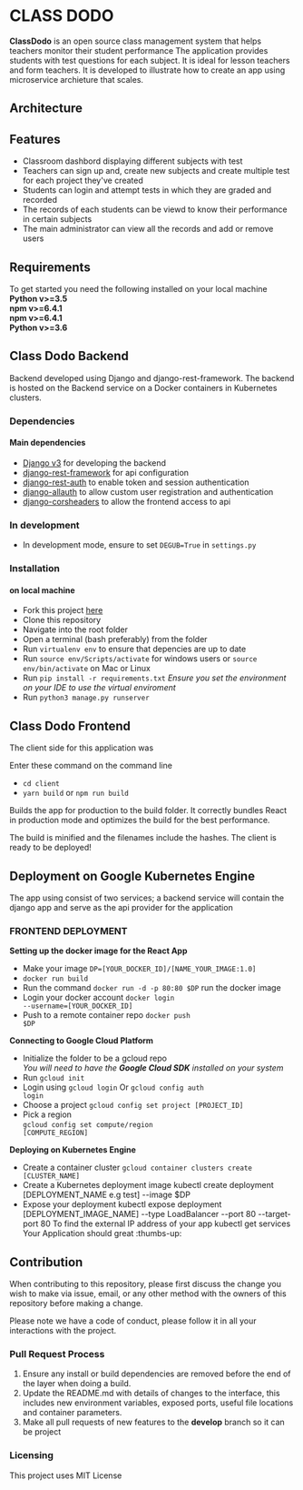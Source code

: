 # CLASS DODO
**ClassDodo** is an open source class management system that helps teachers monitor their student performance
The application provides students with test questions for each subject. It is ideal for lesson teachers and form teachers. It
is developed to illustrate how to create an app using microservice archieture that scales.

## Architecture


## Features
* Classroom dashbord displaying different subjects with test
* Teachers can sign up and, create new subjects and create multiple test for each project they've created
* Students can login and attempt tests in which they are graded and recorded
* The records of each students can be viewd to know their performance in certain subjects
* The main administrator can view all the records and add or remove users

## Requirements
To get started you need the following installed on your local machine<br>
**Python v>=3.5** <br>
**npm v>=6.4.1** <br>
**npm v>=6.4.1** <br>
**Python v>=3.6**

## Class Dodo Backend
Backend developed using Django and django-rest-framework. The backend is hosted on the Backend service on a Docker containers
in Kubernetes clusters.

### Dependencies
#### Main dependencies
* [Django v3](https://docs.djangoproject.com/en/3.0/ "Django") for developing the backend
* [django-rest-framework](https://www.django-rest-framework.org/ "django-rest-framework") for api configuration
* [django-rest-auth](https://node-postgres.com/ "django-rest-auth") to enable token and session authentication
* [django-allauth](https://www.npmjs.com/ "django-allauth") to allow custom user registration and authentication
* [django-corsheaders](https://www.npmjs.com/package/nodemon "django-corsheaders") to allow the frontend access to api

### In development
* In development mode, ensure to set <code>DEGUB=True</code> in <code>settings.py</code>

### Installation 
#### on local machine
* Fork this project [here](https://github.com/Aliemeka/classdodo "here")
* Clone this repository 
* Navigate into the root folder
* Open a terminal (bash preferably) from the folder
* Run <code>virtualenv env</code> to ensure that depencies are up to date
* Run <code>source env/Scripts/activate</code> for windows users or <code>source env/bin/activate</code> on Mac or Linux
* Run <code>pip install -r requirements.txt</code> *Ensure you set the environment on your IDE to use the virtual enviroment*
* Run <code>python3 manage.py runserver</code>


## Class Dodo Frontend
The client side for this application was

Enter these command on the command line
* <code>cd client</code>
* <code>yarn build</code> or <code>npm run build</code>

Builds the app for production to the build folder.
It correctly bundles React in production mode and optimizes the build for the best performance.

The build is minified and the filenames include the hashes.
The client is ready to be deployed!

## Deployment on Google Kubernetes Engine
The app using consist of two services; a backend service will contain the django app and serve as the api provider for the application



### FRONTEND DEPLOYMENT
**Setting up the docker image for the React App**
* Make your image <code>DP=[YOUR_DOCKER_ID]/[NAME_YOUR_IMAGE:1.0]</code>
* <code>docker run build</code>
* Run the command
<code>docker run -d -p 80:80 $DP</code> run the docker image
* Login your docker account <code>docker login --username=[YOUR_DOCKER_ID]</code>
* Push to a remote container repo <code>docker push $DP</code><br>

**Connecting to Google Cloud Platform**
* Initialize the folder to be a gcloud repo <br> *You will need to have the **Google Cloud SDK** installed on your system*
* Run <code>gcloud init</code>
* Login using <code>gcloud login</code> Or <code>gcloud config auth login</code>
* Choose a project <code>gcloud config set project [PROJECT_ID]</code> <br>
* Pick a region<br>
 <code>gcloud config set compute/region [COMPUTE_REGION]</code><br>

**Deploying on Kubernetes Engine**
* Create a container cluster
<code>gcloud container clusters create [CLUSTER_NAME]</code>
* Create a Kubernetes deployment image
kubectl create deployment [DEPLOYMENT_NAME e.g test] --image $DP
* Expose your deployment
kubectl expose deployment [DEPLOYMENT_IMAGE_NAME] --type LoadBalancer --port 80 --target-port 80
To find the external IP address of your app
kubectl get services
Your Application should great
:thumbs-up:

## Contribution
When contributing to this repository, please first discuss the change you wish to make via issue,
email, or any other method with the owners of this repository before making a change. 

Please note we have a code of conduct, please follow it in all your interactions with the project.

### Pull Request Process
1. Ensure any install or build dependencies are removed before the end of the layer when doing a 
   build.
2. Update the README.md with details of changes to the interface, this includes new environment 
   variables, exposed ports, useful file locations and container parameters.
3. Make all pull requests of new features to the **develop** branch so it can be project



### Licensing
This project uses MIT License
